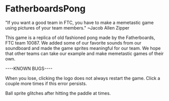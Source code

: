 # FatherboardsPong
"If you want a good team in FTC, you have to make a memetastic game using pictures of your team members." ~Jacob Allen Zipper

This game is a replica of old fashioned pong made by the Fatherboards, FTC team 10087.
We added some of our favorite sounds from our soundboard and made the game sprites meaningful for our team.
We hope that other teams can take our example and make memetastic games of their own.

----KNOWN BUGS----

When you lose, clicking the logo does not always restart the game. Click a couple more times if this error persists.

Ball sprite glitches after hitting the paddle at times.


